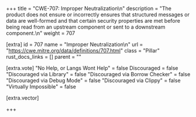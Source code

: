 +++
title = "CWE-707: Improper Neutralization\n"
description = "The product does not ensure or incorrectly ensures that structured messages or data are well-formed and that certain security properties are met before being read from an upstream component or sent to a downstream component.\n"
weight = 707

[extra]
id = 707
name = "Improper Neutralization\n"
url = "https://cwe.mitre.org/data/definitions/707.html"
class = "Pillar"
rust_docs_links = []
parent = ""

[extra.vote]
"No Help, or Langs Wont Help" = false
Discouraged = false
"Discouraged via Library" = false
"Discouraged via Borrow Checker" = false
"Discouraged via Debug Mode" = false
"Discouraged via Clippy" = false
"Virtually Impossible" = false

[extra.vector]

+++